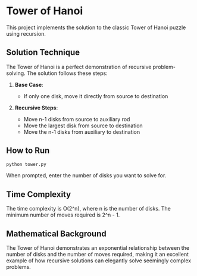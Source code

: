 # Tower of Hanoi

This project implements the solution to the classic Tower of Hanoi puzzle using recursion.

## Solution Technique

The Tower of Hanoi is a perfect demonstration of recursive problem-solving. The solution follows these steps:

1. **Base Case**:
   - If only one disk, move it directly from source to destination

2. **Recursive Steps**:
   - Move n-1 disks from source to auxiliary rod
   - Move the largest disk from source to destination
   - Move the n-1 disks from auxiliary to destination

## How to Run

```bash
python tower.py
```

When prompted, enter the number of disks you want to solve for.

## Time Complexity

The time complexity is O(2^n), where n is the number of disks. The minimum number of moves required is 2^n - 1.

## Mathematical Background

The Tower of Hanoi demonstrates an exponential relationship between the number of disks and the number of moves required, making it an excellent example of how recursive solutions can elegantly solve seemingly complex problems.
